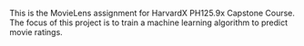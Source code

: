 This is the MovieLens assignment for HarvardX PH125.9x Capstone Course. 
The focus of this project is to train a machine learning algorithm to predict movie ratings. 
